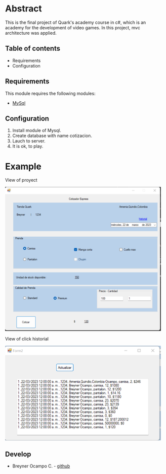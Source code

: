 ﻿# Abstract

This is the final project of Quark's academy course in c#, which is an academy for the development of video games. In this project, mvc architecture was applied.
## Table of contents

- Requirements
- Configuration

## Requirements

This module requires the following modules:

- [MySql](https://zetcode.com/csharp/mysql/)

## Configuration

1. Install module of Mysql.
1. Create database with name cotizacion.
1. Lauch to server.
1. It is ok, to play.

# Example

View of proyect

![Aquí la descripción de la imagen por si no carga](./im_main.png)

View of click historial

![Aquí la descripción de la imagen por si no carga](./im_read.png)

   ## Develop

- Breyner Ocampo C. - [github](https://github.com/BROC95)
